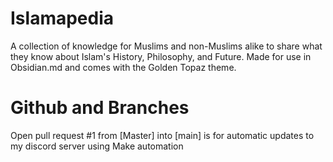 # Islamapedia
 A collection of knowledge for Muslims and non-Muslims alike to share what they know about Islam's History, Philosophy, and Future. Made for use in Obsidian.md and comes with the Golden Topaz theme. 

# Github and Branches
Open pull request #1 from [Master] into [main] is for automatic updates to my discord server using Make automation
